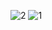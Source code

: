 ![2](https://user-images.githubusercontent.com/79022070/208393633-41444b07-8de8-4406-b810-c18eb9742362.png)
![1](https://user-images.githubusercontent.com/79022070/208393716-702e8baa-4bbb-4c78-8c1a-84b329f383c2.png)
